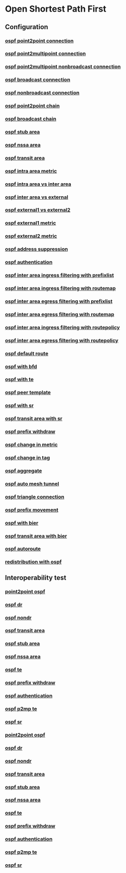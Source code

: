 # Open Shortest Path First 

## **Configuration**
### [ospf point2point connection](/guides/tst/rout-ospf01.tst/)
### [ospf point2multipoint connection](/guides/tst/rout-ospf02.tst/)
### [ospf point2multipoint nonbroadcast connection](/guides/tst/rout-ospf03.tst/)
### [ospf broadcast connection](/guides/tst/rout-ospf04.tst/)
### [ospf nonbroadcast connection](/guides/tst/rout-ospf05.tst/)
### [ospf point2point chain](/guides/tst/rout-ospf06.tst/)
### [ospf broadcast chain](/guides/tst/rout-ospf07.tst/)
### [ospf stub area](/guides/tst/rout-ospf08.tst/)
### [ospf nssa area](/guides/tst/rout-ospf09.tst/)
### [ospf transit area](/guides/tst/rout-ospf10.tst/)
### [ospf intra area metric](/guides/tst/rout-ospf11.tst/)
### [ospf intra area vs inter area](/guides/tst/rout-ospf12.tst/)
### [ospf inter area vs external](/guides/tst/rout-ospf13.tst/)
### [ospf external1 vs external2](/guides/tst/rout-ospf14.tst/)
### [ospf external1 metric](/guides/tst/rout-ospf15.tst/)
### [ospf external2 metric](/guides/tst/rout-ospf16.tst/)
### [ospf address suppression](/guides/tst/rout-ospf17.tst/)
### [ospf authentication](/guides/tst/rout-ospf18.tst/)
### [ospf inter area ingress filtering with prefixlist](/guides/tst/rout-ospf19.tst/)
### [ospf inter area ingress filtering with routemap](/guides/tst/rout-ospf20.tst/)
### [ospf inter area egress filtering with prefixlist](/guides/tst/rout-ospf21.tst/)
### [ospf inter area egress filtering with routemap](/guides/tst/rout-ospf22.tst/)
### [ospf inter area ingress filtering with routepolicy](/guides/tst/rout-ospf23.tst/)
### [ospf inter area egress filtering with routepolicy](/guides/tst/rout-ospf24.tst/)
### [ospf default route](/guides/tst/rout-ospf25.tst/)
### [ospf with bfd](/guides/tst/rout-ospf26.tst/)
### [ospf with te](/guides/tst/rout-ospf27.tst/)
### [ospf peer template](/guides/tst/rout-ospf28.tst/)
### [ospf with sr](/guides/tst/rout-ospf29.tst/)
### [ospf transit area with sr](/guides/tst/rout-ospf30.tst/)
### [ospf prefix withdraw](/guides/tst/rout-ospf31.tst/)
### [ospf change in metric](/guides/tst/rout-ospf32.tst/)
### [ospf change in tag](/guides/tst/rout-ospf33.tst/)
### [ospf aggregate](/guides/tst/rout-ospf34.tst/)
### [ospf auto mesh tunnel](/guides/tst/rout-ospf35.tst/)
### [ospf triangle connection](/guides/tst/rout-ospf36.tst/)
### [ospf prefix movement](/guides/tst/rout-ospf37.tst/)
### [ospf with bier](/guides/tst/rout-ospf38.tst/)
### [ospf transit area with bier](/guides/tst/rout-ospf39.tst/)
### [ospf autoroute](/guides/tst/rout-ospf40.tst/)

### [redistribution with ospf](/guides/tst/rout-redist02.tst/)

## **Interoperability test**
### [point2point ospf](/guides/tst/intop1-ospf01.tst/)
### [ospf dr](/guides/tst/intop1-ospf02.tst/)
### [ospf nondr](/guides/tst/intop1-ospf03.tst/)
### [ospf transit area](/guides/tst/intop1-ospf04.tst/)
### [ospf stub area](/guides/tst/intop1-ospf05.tst/)
### [ospf nssa area](/guides/tst/intop1-ospf06.tst/)
### [ospf te](/guides/tst/intop1-ospf07.tst/)
### [ospf prefix withdraw](/guides/tst/intop1-ospf08.tst/)
### [ospf authentication](/guides/tst/intop1-ospf09.tst/)
### [ospf p2mp te](/guides/tst/intop1-ospf10.tst/)
### [ospf sr](/guides/tst/intop1-ospf11.tst/)
### [point2point ospf](/guides/tst/intop2-ospf01.tst/)
### [ospf dr](/guides/tst/intop2-ospf02.tst/)
### [ospf nondr](/guides/tst/intop2-ospf03.tst/)
### [ospf transit area](/guides/tst/intop2-ospf04.tst/)
### [ospf stub area](/guides/tst/intop2-ospf05.tst/)
### [ospf nssa area](/guides/tst/intop2-ospf06.tst/)
### [ospf te](/guides/tst/intop2-ospf07.tst/)
### [ospf prefix withdraw](/guides/tst/intop2-ospf08.tst/)
### [ospf authentication](/guides/tst/intop2-ospf09.tst/)
### [ospf p2mp te](/guides/tst/intop2-ospf10.tst/)
### [ospf sr](/guides/tst/intop2-ospf11.tst/)
